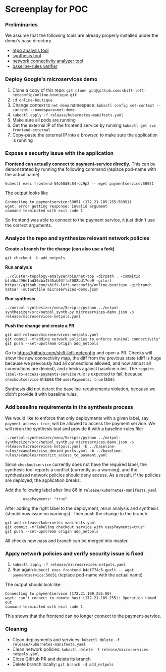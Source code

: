 # Screenplay for POC

### Preliminaries
We assume that the following tools are already properly installed under the demo's base directory.
* [repo analysis tool](https://github.com/shift-left-netconfig/cluster-topology-analyzer)
* [synthesis tool](https://github.com/shift-left-netconfig/netpol-synthesizer)
* [network connectivity analyzer tool](https://github.com/shift-left-netconfig/network-config-analyzer)
* [baseline-rules verifier](https://github.com/shift-left-netconfig/baseline-rules-verifier)

### Deploy Google's microservices demo
1. Clone a copy of this repo: `git clone git@github.com:shift-left-netconfig/online-boutique.git`
1. `cd online-boutique`
1. Change context to `net-demo` namespace: `kubectl config set-context --current --namespace=net-demo`
1. `kubectl apply -f release/kubernetes-manifests.yaml`
1. Make sure all pods are running
1. Get the external IP of the frontend service by running `kubectl get svc frontend-external`
1. Copy-paste the external IP into a browser, to make sure the application is running

### Expose a security issue with the application
**Frontend can actually connect to payment-service directly.**
This can be demonstrated by running the following command (replace pod-name with the actual name):
```
kubectl exec frontend-54d58d8c84-dz9p2 -- wget paymentservice:50051
```

The output looks like
```
Connecting to paymentservice:50051 (172.21.109.255:50051)
wget: error getting response: Invalid argument
command terminated with exit code 1
```
So frontend was able to connect to the payment service, it just didn't use the correct arguments.

### Analyze the repo and synthesize relevant network policies
**Create a branch for the change (can also use a fork)**
```
git checkout -b add_netpols
```

**Run analysis**
```
../cluster-topology-analyzer/bin/net-top -dirpath . -commitid bfa5ba496e1ad30cba4545ab93ffa7082bd17eb9 -giturl https://github.com/shift-left-netconfig/online-boutique -gitbranch matser -outputfile microservices-demo.json
```
**Run synthesis**
```
../netpol-synthesizer/venv/Scripts/python ../netpol-synthesizer/src/netpol_synth.py microservices-demo.json -o release/microservices-netpols.yaml
```
**Push the change and create a PR**
```
git add release/microservices-netpols.yaml
git commit -m"adding network policies to enforce minimal connectivity"
git push --set-upstream origin add_netpols
```

Go to https://github.com/shift-left-netconfig and open a PR. Checks will show the new connectivity map, the diff from the previous state (diff is huge because we previously had all connections allowed, and now almost all conenctions are denied), and checks against baseline rules. The `require-label-to-access-payments-service` rule is expected to fail, because `checkoutservice` misses the `usesPayments: true` label.

Synthesis did not detect the baseline-requirements violation, because we didn't provide it with baseline rules.

### Add baseline requirements in the synthesis process

We would like to enforce that only deployments with a given label, say `payment_access: true`,
will be allowed to access the payment service.
We will rerun the synthesis tool and provide it with a baseline-rules file:
```
../netpol-synthesizer/venv/Scripts/python ../netpol-synthesizer/src/netpol_synth.py microservices-demo.json -o release/microservices-netpols.yaml -b ../baseline-rules/examples/ciso_denied_ports.yaml -b ../baseline-rules/examples/restrict_access_to_payment.yaml
```

Since `checkoutservice` currently does not have the required label, the synthesis tool reports a conflict (currently as a warning), and the synthesized network policies should deny access. As a result, if the policies are deployed, the application breaks.

Add the following label after line 86 in `release/kubernetes-manifests.yaml`
```
        usesPayments: "true"
```

After adding the right label to the deployment, rerun analysis and synthesis (should now issue no warnings). Then push the change to the branch.
```
git add release/kubernetes-manifests.yaml
git commit -m"labeling checkout service with usesPayments=true"
git push --set-upstream origin add_netpols
```

All checks now pass and branch can be merged into master.

### Apply network policies and verify security issue is fixed

1. `kubectl apply -f release/microservices-netpols.yaml`
1. Run again `kubectl exec frontend-b4df774c5-gpxlt -- wget paymentservice:50051` (replace pod-name with the actual name)

The output should look like
```
Connecting to paymentservice (172.21.109.255:80)
wget: can't connect to remote host (172.21.109.255): Operation timed out
command terminated with exit code 1
```
This shows that the frontend can no longer connect to the payment-service.


### Cleaning
* Clean deployments and services: `kubectl delete -f release/kubernetes-manifests.yaml`
* Clean network policies: `kubectl delete -f release/microservices-netpols.yaml`
* Close GitHub PR and delete its branch
* Delete branch locally: `git branch -d add_netpols`
